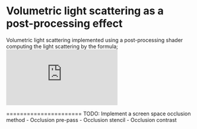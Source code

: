 Volumetric light scattering as a post-processing effect
======================

Volumetric light scattering implemented using a post-processing shader computing the light scattering by the formula; ![equation](http://latex.codecogs.com/png.latex?L%28s%2C%5Ctheta%2C%5Cphi%29%20%3D%20exposure%20%5Ctimes%20%5Csum_%7Bi%3D0%7D%5Endecay%5Ei%20%5Ctimes%20weight%20%5Ctimes%20%5Cfrac%7BL%28s_i%2C%5Ctheta_i%29%7D%7Bn%7D)

======================
TODO:
Implement a screen space occlusion method
	- Occlusion pre-pass
	- Occlusion stencil
	- Occlusion contrast